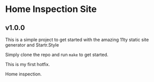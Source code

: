 # Home Inspection Site

## v1.0.0

This is a simple project to get started with the amazing 11ty static site generator and Startr.Style

Simply clone the repo and run `make` to get started.

This is my first hotfix.

Home inspection.
